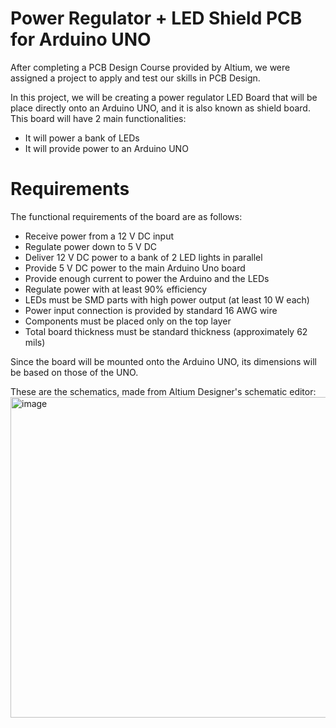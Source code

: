 # Power Regulator + LED Shield PCB for Arduino UNO

After completing a PCB Design Course provided by Altium, we were assigned a project to apply and test our skills in PCB Design.

In this project, we will be creating a power regulator LED Board that will be place directly onto an Arduino UNO, and it is also known as shield board. This board will have 2 main functionalities: 
- It will power a bank of LEDs
- It will provide power to an Arduino UNO

# Requirements
The functional requirements of the board are as follows:
- Receive power from a 12 V DC input
- Regulate power down to 5 V DC
- Deliver 12 V DC power to a bank of 2 LED lights in parallel
- Provide 5 V DC power to the main Arduino Uno board
- Provide enough current to power the Arduino and the LEDs
- Regulate power with at least 90% efficiency
- LEDs must be SMD parts with high power output (at least 10 W each)
- Power input connection is provided by standard 16 AWG wire
- Components must be placed only on the top layer
- Total board thickness must be standard thickness (approximately 62 mils)

Since the board will be mounted onto the Arduino UNO, its dimensions will be based on those of the UNO.

These are the schematics, made from Altium Designer's schematic editor:
<img width="513" alt="image" src="https://github.com/Mufasa8066/Power-Regulator-LED-Board/assets/124084701/861bda61-6cc1-4953-bd0b-20da9ca0d29c">

